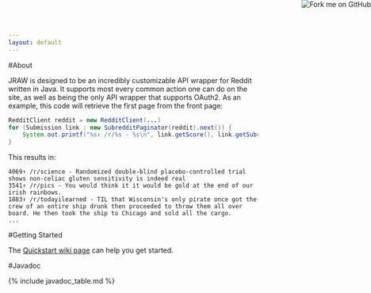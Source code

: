 ```yaml
---
layout: default
---
```


<!--- Fork me on GitHub -->
<a href="https://github.com/thatJavaNerd/JRAW"><img style="position: absolute; top: 0; right: 0; border: 0;" src="https://camo.githubusercontent.com/a6677b08c955af8400f44c6298f40e7d19cc5b2d/68747470733a2f2f73332e616d617a6f6e6177732e636f6d2f6769746875622f726962626f6e732f666f726b6d655f72696768745f677261795f3664366436642e706e67" alt="Fork me on GitHub" data-canonical-src="https://s3.amazonaws.com/github/ribbons/forkme_right_gray_6d6d6d.png"></a>

#About

JRAW is designed to be an incredibly customizable API wrapper for Reddit written in Java. It supports most every common action one can do on the site, as well as being the only API wrapper that supports OAuth2. As an example, this code will retrieve the first page from the front page:

```java
RedditClient reddit = new RedditClient(...)
for (Submission link : new SubredditPaginator(reddit).next()) {
	System.out.printf("%s↑ /r/%s - %s\n", link.getScore(), link.getSubreddit(), link.getTitle())
}
```

This results in:

```
4069↑ /r/science - Randomized double-blind placebo-controlled trial shows non-celiac gluten sensitivity is indeed real
3541↑ /r/pics - You would think it it would be gold at the end of our irish rainbows.
1883↑ /r/todayilearned - TIL that Wisconsin's only pirate once got the crew of an entire ship drunk then proceeded to throw them all over board. He then took the ship to Chicago and sold all the cargo.
...
```

#Getting Started

The [Quickstart wiki page](https://github.com/thatJavaNerd/JRAW/wiki/Quickstart) can help you get started.

#Javadoc

{% include javadoc_table.md %}
